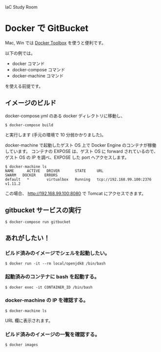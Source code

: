 IaC Study Room

# Docker で GitBucket

Mac, Win では [Docker Toolbox](https://www.docker.com/products/docker-toolbox) を使うと便利です。

以下の例では。

* docker コマンド
* docker-compose コマンド
* docker-machine コマンド

を使える前提です。

## イメージのビルド

docker-compose.yml のある docker ディレクトリに移動し、

```
$ docker-compose build
```

と実行します (手元の環境で 10 分弱かかりました)。

docker-machine で起動したゲスト OS 上で
Docker Engine のコンテナが稼働しています。
コンテナの EXPOSE は、ゲスト OS に forward されているので、
ゲスト OS の IP を調べ、EXPOSE した port へアクセスします。

```
$ docker-machine ls
NAME      ACTIVE   DRIVER       STATE     URL                         SWARM   DOCKER    ERRORS
default   *        virtualbox   Running   tcp://192.168.99.100:2376           v1.11.2
```

この場合、 http://192.168.99.100:8080 で Tomcat にアクセスできます。

## gitbucket サービスの実行

```
$ docker-compose run gitbucket
```

## あれがしたい！

### ビルド済みのイメージでシェルを起動したい。

```
$ docker run -it --rm local/openjdk8 /bin/bash
```

### 起動済みのコンテナに bash を起動する。

```
$ docker exec -it CONTAINER_ID /bin/bash
```

### docker-machine の IP を確認する。

```
$ docker-machine ls
```

URL 欄に表示されます。

### ビルド済みのイメージの一覧を確認する。


```
$ docker images
```

